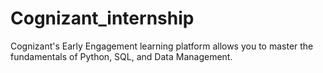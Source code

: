 # Cognizant_internship

Cognizant's Early Engagement learning platform allows you to master the fundamentals of Python, SQL, and Data Management.
